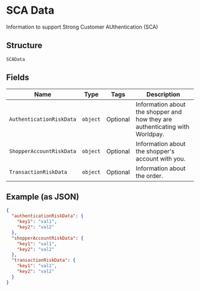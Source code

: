 
# SCA Data

Information to support Strong Customer AUthentication (SCA)

## Structure

`SCAData`

## Fields

| Name | Type | Tags | Description |
|  --- | --- | --- | --- |
| `AuthenticationRiskData` | `object` | Optional | Information about the shopper and how they are authenticating with Worldpay. |
| `ShopperAccountRiskData` | `object` | Optional | Information about the shopper's account with you. |
| `TransactionRiskData` | `object` | Optional | Information about the order. |

## Example (as JSON)

```json
{
  "authenticationRiskData": {
    "key1": "val1",
    "key2": "val2"
  },
  "shopperAccountRiskData": {
    "key1": "val1",
    "key2": "val2"
  },
  "transactionRiskData": {
    "key1": "val1",
    "key2": "val2"
  }
}
```

